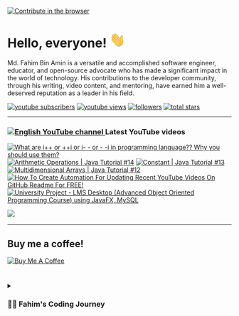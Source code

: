[![Contribute in the browser](https://gitpod.io/button/open-in-gitpod.svg)](https://gitpod.io/#https://github.com/FahimFBA/FahimFBA)

# Hello, everyone! <img src="./img/wave.gif" width="35px" height= "35px">

Md. Fahim Bin Amin is a versatile and accomplished software engineer, educator, and open-source advocate who has made a significant impact in the world of technology. His contributions to the developer community, through his writing, video content, and mentoring, have earned him a well-deserved reputation as a leader in his field.

   <p align="left">
      <a href="https://www.youtube.com/@FahimAmin?sub_confirmation=1">
         <img alt="youtube subscribers" title="Subscribe to my YouTube channel" src="https://custom-icon-badges.demolab.com/youtube/channel/subscribers/UCG97GCUifMS2Vm28tgXQi0Q?color=%23E05D44&label=SUBSCRIBE&logo=video&logoColor=white&style=for-the-badge&labelColor=CE4630"/></a> 
      <a href="https://www.youtube.com/@FahimAmin">
         <img alt="youtube views" title="YouTube views" src="https://custom-icon-badges.demolab.com/youtube/channel/views/UCG97GCUifMS2Vm28tgXQi0Q?color=%23E1AD0E&logo=eye&logoColor=white&style=for-the-badge&labelColor=C79600"/></a> 
      <a href="https://github.com/FahimFBA?tab=followers">
         <img alt="followers" title="Follow me on Github" src="https://custom-icon-badges.demolab.com/github/followers/FahimFBA?color=236ad3&labelColor=1155ba&style=for-the-badge&logo=person-add&label=Follow&logoColor=white"/></a>
      <a href="https://github.com/FahimFBA?tab=repositories&sort=stargazers">
         <img alt="total stars" title="Total stars on GitHub" src="https://custom-icon-badges.demolab.com/github/stars/FahimFBA?color=55960c&style=for-the-badge&labelColor=488207&logo=star"/></a>
   </p>

---

### <a href="https://www.youtube.com/@FahimAmin?sub_confirmation=1"><img src="https://cdn.worldvectorlogo.com/logos/youtube-icon.svg" title="English YouTube channel" alt="English YouTube channel" width="30"/> </a>Latest YouTube videos

<!-- BEGIN YOUTUBE-CARDS -->
[![What are i++ or ++i or i- - or - -i in programming language?? Why you should use them?](https://ytcards.demolab.com/?id=7d2pw0zEOxk&title=What+are+i%2B%2B+or+%2B%2Bi+or+i-+-+or+-+-i+in+programming+language%3F%3F+Why+you+should+use+them%3F&lang=en&timestamp=1685019606&background_color=%230d1117&title_color=%23ffffff&stats_color=%23dedede&width=250&duration=516 "What are i++ or ++i or i- - or - -i in programming language?? Why you should use them?")](https://www.youtube.com/watch?v=7d2pw0zEOxk)
[![Arithmetic Operations | Java Tutorial #14](https://ytcards.demolab.com/?id=ePiJ8Q_dDRw&title=Arithmetic+Operations+%7C+Java+Tutorial+%2314&lang=en&timestamp=1684508410&background_color=%230d1117&title_color=%23ffffff&stats_color=%23dedede&width=250&duration=342 "Arithmetic Operations | Java Tutorial #14")](https://www.youtube.com/watch?v=ePiJ8Q_dDRw)
[![Constant | Java Tutorial #13](https://ytcards.demolab.com/?id=_KKiGlj1-iM&title=Constant+%7C+Java+Tutorial+%2313&lang=en&timestamp=1684249210&background_color=%230d1117&title_color=%23ffffff&stats_color=%23dedede&width=250&duration=449 "Constant | Java Tutorial #13")](https://www.youtube.com/watch?v=_KKiGlj1-iM)
[![Multidimensional Arrays | Java Tutorial #12](https://ytcards.demolab.com/?id=OEeKSprjlHI&title=Multidimensional+Arrays+%7C+Java+Tutorial+%2312&lang=en&timestamp=1684163703&background_color=%230d1117&title_color=%23ffffff&stats_color=%23dedede&width=250&duration=681 "Multidimensional Arrays | Java Tutorial #12")](https://www.youtube.com/watch?v=OEeKSprjlHI)
[![How To Create Automation For Updating Recent YouTube Videos On GitHub Readme For FREE!](https://ytcards.demolab.com/?id=a1r_YDPy13Q&title=How+To+Create+Automation+For+Updating+Recent+YouTube+Videos+On+GitHub+Readme+For+FREE%21&lang=en&timestamp=1683865052&background_color=%230d1117&title_color=%23ffffff&stats_color=%23dedede&width=250&duration=696 "How To Create Automation For Updating Recent YouTube Videos On GitHub Readme For FREE!")](https://www.youtube.com/watch?v=a1r_YDPy13Q)
[![University Project - LMS Desktop (Advanced Object Oriented Programming Course) using JavaFX, MySQL](https://ytcards.demolab.com/?id=S84QZHBzVUI&title=University+Project+-+LMS+Desktop+%28Advanced+Object+Oriented+Programming+Course%29+using+JavaFX%2C+MySQL&lang=en&timestamp=1683182257&background_color=%230d1117&title_color=%23ffffff&stats_color=%23dedede&width=250&duration=1473 "University Project - LMS Desktop (Advanced Object Oriented Programming Course) using JavaFX, MySQL")](https://www.youtube.com/watch?v=S84QZHBzVUI)
<!-- END YOUTUBE-CARDS -->

[<img src="https://custom-icon-badges.demolab.com/badge/-Subscribe%20For%20More-red?style=for-the-badge&logo=video&logoColor=white"/>](https://www.youtube.com/@FahimAmin?sub_confirmation=1)

<hr>

## Buy me a coffee!

<a href="https://www.buymeacoffee.com/fahimbinamin" target="_blank"><img src="https://cdn.buymeacoffee.com/buttons/v2/default-green.png" alt="Buy Me A Coffee" style="height: 60px !important;width: 217px !important;" ></a>

#

<details>
 <summary><h3>👨‍💻 Fahim's Coding Journey</h3></summary>

It's **Md. Fahim Bin Amin**, author [@freeCodeCamp](https://www.freecodecamp.org/news/author/fahimbinamin/), open-source contributor. I am also a contributor to [Microsoft](https://www.microsoft.com/en-us/) Research Investigation to OSS. Currently I am working actively on the official [freeCodeCamp](https://www.freecodecamp.org/) Bengali team as a volunteer {🎉 I am the 3rd Bangladeshi and the first and the only student from my university, [United International University](https://www.uiu.ac.bd/), who got this opportunity to work with the official team of freeCodeCamp 😋}.

Basically I like to work with Python, Java, C, C++, Markdown and so on. You can check my **blog site** [here](https://blog.fahimbinamin.com/).

I like to teach others about programming and technical stuff. I have [a Brand YouTube channel](https://www.youtube.com/@FahimAmin) where I teach programming and technical stuff regularly.

I also write articles frequently in various well-known platforms. Among those, [freeCodeCamp English](https://www.freecodecamp.org/news/author/fahimbinamin/), [freeCodeCamp Bengali](https://www.freecodecamp.org/bengali/news/author/fahimbinamin/), [Dev.to](https://dev.to/fahimfba) and [Hashnode](https://hashnode.com/@FahimFBA) are my most favourite platforms. 😊

[website]: https://fahimbinamin.com/
[youtube]: https://www.youtube.com/@FahimAmin

</summary>
</details>
